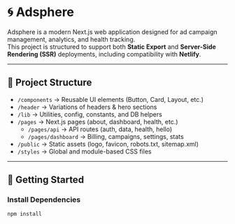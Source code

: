 # 🌀 Adsphere

Adsphere is a modern Next.js web application designed for ad campaign management, analytics, and health tracking.  
This project is structured to support both **Static Export** and **Server-Side Rendering (SSR)** deployments, including compatibility with **Netlify**.

---

## 📂 Project Structure
- `/components` → Reusable UI elements (Button, Card, Layout, etc.)
- `/header` → Variations of headers & hero sections
- `/lib` → Utilities, config, constants, and DB helpers
- `/pages` → Next.js pages (about, dashboard, health, etc.)
  - `/pages/api` → API routes (auth, data, health, hello)
  - `/pages/dashboard` → Billing, campaigns, settings, stats
- `/public` → Static assets (logo, favicon, robots.txt, sitemap.xml)
- `/styles` → Global and module-based CSS files

---

## 🚀 Getting Started

### Install Dependencies
```bash
npm install
